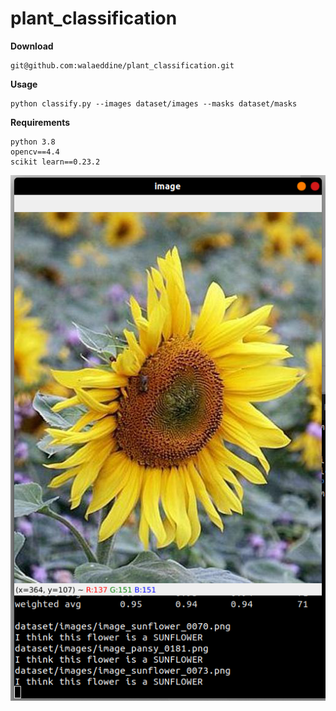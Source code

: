 # plant_classification

**Download**
```
git@github.com:walaeddine/plant_classification.git
```

**Usage**

```
python classify.py --images dataset/images --masks dataset/masks
```

**Requirements**
```
python 3.8
opencv==4.4
scikit learn==0.23.2
```

![alt text](https://github.com/walaeddine/plant_classification/blob/main/4.png)
